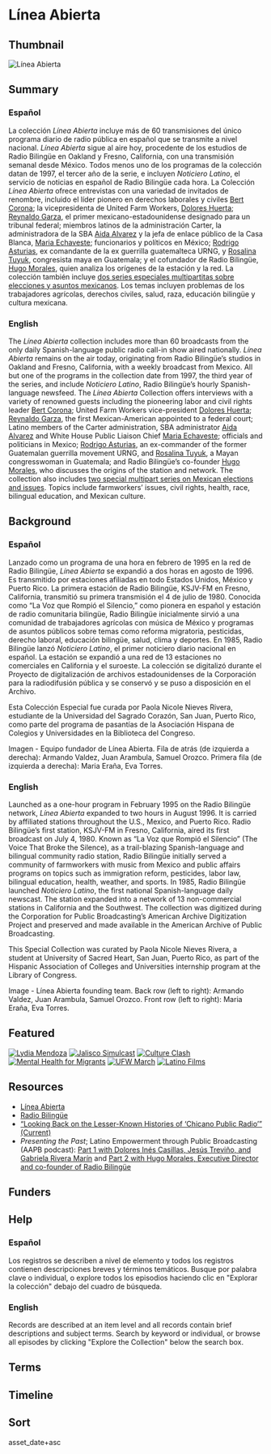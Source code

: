 # Línea Abierta

## Thumbnail

![Línea Abierta](https://s3.amazonaws.com/americanarchive.org/special-collections/founding_linea_team.png "Founding Línea Abierta team: Back row (left to right):  Armando Valdez, Juan Arambula, Samuel Orozco. Front row (left to right):  Maria Eraña, Eva Torres.") 

## Summary 

### Español

La colección *Línea Abierta* incluye más de 60 transmisiones del único programa diario de radio pública en español que se transmite a nivel nacional. *Línea Abierta* sigue al aire hoy, procedente de los estudios de Radio Bilingüe en Oakland y Fresno, California, con una transmisión semanal desde México. Todos menos uno de los programas de la colección datan de 1997, el tercer año de la serie, e incluyen *Noticiero Latino*, el servicio de noticias en español de Radio Bilingüe cada hora. La Colección *Línea Abierta* ofrece entrevistas con una variedad de invitados de renombre, incluido el líder pionero en derechos laborales y civiles [Bert Corona](https://americanarchive.org/catalog/cpb-aacip-375-27mpg7xb); la vicepresidenta de United Farm Workers, [Dolores Huerta](https://americanarchive.org/catalog?f%5Baccess_types%5D%5B%5D=online&f%5Bseries_titles%5D%5B%5D=Linea+Abierta&q=%22dolores+huerta%22&sort=asset_date+asc); [Reynaldo Garza](https://americanarchive.org/catalog/cpb-aacip-375-289gj1j3), el primer mexicano-estadounidense designado para un tribunal federal; miembros latinos de la administración Carter, la administradora de la SBA [Aida Alvarez](https://americanarchive.org/catalog/cpb-aacip-375-91fj718r) y la jefa de enlace público de la Casa Blanca, [Maria Echaveste](https://americanarchive.org/catalog/cpb-aacip-375-93ttf844); funcionarios y políticos en México; [Rodrigo Asturias](https://americanarchive.org/catalog/cpb-aacip-375-5693258h), ex comandante de la ex guerrilla guatemalteca URNG, y [Rosalina Tuyuk](https://americanarchive.org/catalog/cpb-aacip-375-27mpg7vw), congresista maya en Guatemala; y el cofundador de Radio Bilingüe, [Hugo Morales](https://americanarchive.org/catalog/cpb-aacip-375-80vq8cp2), quien analiza los orígenes de la estación y la red. La colección también incluye [dos series especiales multipartitas sobre elecciones y asuntos mexicanos](https://americanarchive.org/catalog?f%5Bseries_titles%5D%5B%5D=Linea+Abierta&per_page=100&q=%22special+series%22&sort=title+asc&f%5baccess_types%5d%5b%5d=online). Los temas incluyen problemas de los trabajadores agrícolas, derechos civiles, salud, raza, educación bilingüe y cultura mexicana.

### English

The *Línea Abierta* collection includes more than 60 broadcasts from the only daily Spanish-language public radio call-in show aired nationally. *Línea Abierta* remains on the air today, originating from Radio Bilingüe’s studios in Oakland and Fresno, California, with a weekly broadcast from Mexico. All but one of the programs in the collection date from 1997, the third year of the series, and include *Noticiero Latino*, Radio Bilingüe’s hourly Spanish-language newsfeed. The *Línea Abierta* Collection offers interviews with a variety of renowned guests including the pioneering labor and civil rights leader [Bert Corona](https://americanarchive.org/catalog/cpb-aacip-375-27mpg7xb); United Farm Workers vice-president [Dolores Huerta](https://americanarchive.org/catalog?f%5Baccess_types%5D%5B%5D=online&f%5Bseries_titles%5D%5B%5D=Linea+Abierta&q=%22dolores+huerta%22&sort=asset_date+asc); [Reynaldo Garza](https://americanarchive.org/catalog/cpb-aacip-375-289gj1j3), the first Mexican-American appointed to a federal court; Latino members of the Carter administration, SBA administrator [Aida Alvarez](https://americanarchive.org/catalog/cpb-aacip-375-91fj718r) and White House Public Liaison Chief [Maria Echaveste](https://americanarchive.org/catalog/cpb-aacip-375-93ttf844); officials and politicians in Mexico; [Rodrigo Asturias](https://americanarchive.org/catalog/cpb-aacip-375-5693258h), an ex-commander of the former Guatemalan guerrilla movement URNG, and [Rosalina Tuyuk](https://americanarchive.org/catalog/cpb-aacip-375-27mpg7vw), a Mayan congresswoman in Guatemala; and Radio Bilingüe’s co-founder [Hugo Morales](https://americanarchive.org/catalog/cpb-aacip-375-80vq8cp2), who discusses the origins of the station and network. The collection also includes [two special multipart series on Mexican elections and issues](https://americanarchive.org/catalog?f%5Bseries_titles%5D%5B%5D=Linea+Abierta&per_page=100&q=%22special+series%22&sort=title+asc&f%5baccess_types%5d%5b%5d=online). Topics include farmworkers’ issues, civil rights, health, race, bilingual education, and Mexican culture.

## Background

### Español

Lanzado como un programa de una hora en febrero de 1995 en la red de Radio Bilingüe, *Línea Abierta* se expandió a dos horas en agosto de 1996. Es transmitido por estaciones afiliadas en todo Estados Unidos, México y Puerto Rico. La primera estación de Radio Bilingüe, KSJV-FM en Fresno, California, transmitió su primera transmisión el 4 de julio de 1980. Conocida como “La Voz que Rompió el Silencio,” como pionera en español y estación de radio comunitaria bilingüe, Radio Bilingüe inicialmente sirvió a una comunidad de trabajadores agrícolas con música de México y programas de asuntos públicos sobre temas como reforma migratoria, pesticidas, derecho laboral, educación bilingüe, salud, clima y deportes. En 1985, Radio Bilingüe lanzó *Noticiero Latino*, el primer noticiero diario nacional en español. La estación se expandió a una red de 13 estaciones no comerciales en California y el suroeste. La colección se digitalizó durante el Proyecto de digitalización de archivos estadounidenses de la Corporación para la radiodifusión pública y se conservó y se puso a disposición en el Archivo.

Esta Colección Especial fue curada por Paola Nicole Nieves Rivera, estudiante de la Universidad del Sagrado Corazón, San Juan, Puerto Rico, como parte del programa de pasantías de la Asociación Hispana de Colegios y Universidades en la Biblioteca del Congreso.

Imagen - Equipo fundador de Línea Abierta. Fila de atrás (de izquierda a derecha): Armando Valdez, Juan Arambula, Samuel Orozco. Primera fila (de izquierda a derecha): Maria Eraña, Eva Torres.

### English

Launched as a one-hour program in February 1995 on the Radio Bilingüe network, *Línea Abierta* expanded to two hours in August 1996. It is carried by affiliated stations throughout the U.S., Mexico, and Puerto Rico. Radio Bilingüe’s first station, KSJV-FM in Fresno, California, aired its first broadcast on July 4, 1980. Known as “La Voz que Rompió el Silencio” (The Voice That Broke the Silence), as a trail-blazing Spanish-language and bilingual community radio station, Radio Bilingüe initially served a community of farmworkers with music from Mexico and public affairs programs on topics such as immigration reform, pesticides, labor law, bilingual education, health, weather, and sports. In 1985, Radio Bilingüe launched *Noticiero Latino*, the first national Spanish-language daily newscast. The station expanded into a network of 13 non-commercial stations in California and the Southwest. The collection was digitized during the Corporation for Public Broadcasting’s American Archive Digitization Project and preserved and made available in the American Archive of Public Broadcasting. 

This Special Collection was curated by Paola Nicole Nieves Rivera, a student at University of Sacred Heart, San Juan, Puerto Rico, as part of the Hispanic Association of Colleges and Universities internship program at the Library of Congress.

Image - Línea Abierta founding team. Back row (left to right):  Armando Valdez, Juan Arambula, Samuel Orozco. Front row (left to right):  Maria Eraña, Eva Torres.

## Featured

[![Lydia Mendoza](https://s3.amazonaws.com/americanarchive.org/special-collections/aapb_tile.png)](/catalog/cpb-aacip-375-27mpg7z2)
[![Jalisco Simulcast](https://s3.amazonaws.com/americanarchive.org/special-collections/aapb_tile.png)](/catalog/cpb-aacip-375-61djhhsc)
[![Culture Clash](https://s3.amazonaws.com/americanarchive.org/special-collections/aapb_tile.png)](/catalog/cpb-aacip-375-8279cxzz)
[![Mental Health for Migrants](https://s3.amazonaws.com/americanarchive.org/special-collections/aapb_tile.png)](/catalog/cpb-aacip-375-18dfn5mw)
[![UFW March](https://s3.amazonaws.com/americanarchive.org/special-collections/aapb_tile.png)](/catalog/cpb-aacip-375-79v15q18)
[![Latino Films](https://s3.amazonaws.com/americanarchive.org/special-collections/aapb_tile.png)](/catalog/cpb-aacip-375-31cjt291)

## Resources

- [Línea Abierta](http://radiobilingue.org/en/rb-programas/linea-abierta-2/)   
- [Radio Bilingüe](http://radiobilingue.org/) 
- [“Looking Back on the Lesser-Known Histories of ‘Chicano Public Radio’” (Current)](https://current.org/2019/07/looking-back-on-the-lesser-known-histories-of-chicano-public-radio/?wallit_nosession=1) 
- *Presenting the Past*; Latino Empowerment through Public Broadcasting (AAPB podcast): [Part 1 with Dolores Inés Casillas, Jesús Treviño, and Gabriela Rivera Marín](https://www.youtube.com/watch?v=plgw01pPzTc&feature=emb_title) and [Part 2 with Hugo Morales, Executive Director and co-founder of Radio Bilingüe](https://www.youtube.com/watch?v=ugmdotW_GQ0)

## Funders

## Help

### Español

Los registros se describen a nivel de elemento y todos los registros contienen descripciones breves y términos temáticos. Busque por palabra clave o individual, o explore todos los episodios haciendo clic en "Explorar la colección" debajo del cuadro de búsqueda.

### English

Records are described at an item level and all records contain brief descriptions and subject terms. Search by keyword or individual, or browse all episodes by clicking "Explore the Collection" below the search box.

## Terms

## Timeline
 
## Sort

asset_date+asc
